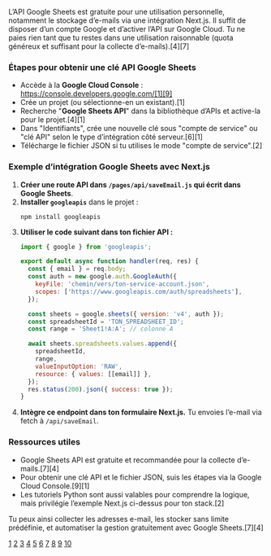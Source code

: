L’API Google Sheets est gratuite pour une utilisation personnelle, notamment le stockage d’e-mails via une intégration Next.js. Il suffit de disposer d’un compte Google et d’activer l’API sur Google Cloud. Tu ne paies rien tant que tu restes dans une utilisation raisonnable (quota généreux et suffisant pour la collecte d’e-mails).[4][7]

### Étapes pour obtenir une clé API Google Sheets

- Accède à la **Google Cloud Console** : https://console.developers.google.com/[1][9]
- Crée un projet (ou sélectionne-en un existant).[1]
- Recherche "**Google Sheets API**" dans la bibliothèque d’APIs et active-la pour le projet.[4][1]
- Dans "Identifiants", crée une nouvelle clé sous "compte de service" ou "clé API" selon le type d’intégration côté serveur.[6][1]
- Télécharge le fichier JSON si tu utilises le mode "compte de service".[2]

### Exemple d’intégration Google Sheets avec Next.js

1. **Créer une route API dans `/pages/api/saveEmail.js` qui écrit dans Google Sheets**.
2. **Installer `googleapis`** dans le projet :
   ```
   npm install googleapis
   ```
3. **Utiliser le code suivant dans ton fichier API :**
   ```js
   import { google } from 'googleapis';

   export default async function handler(req, res) {
     const { email } = req.body;
     const auth = new google.auth.GoogleAuth({
       keyFile: 'chemin/vers/ton-service-account.json',
       scopes: ['https://www.googleapis.com/auth/spreadsheets'],
     });

     const sheets = google.sheets({ version: 'v4', auth });
     const spreadsheetId = 'TON_SPREADSHEET_ID';
     const range = 'Sheet1!A:A'; // colonne A

     await sheets.spreadsheets.values.append({
       spreadsheetId,
       range,
       valueInputOption: 'RAW',
       resource: { values: [[email]] },
     });
     res.status(200).json({ success: true });
   }
   ```
4. **Intègre ce endpoint dans ton formulaire Next.js.** Tu envoies l’e-mail via fetch à `/api/saveEmail`.

### Ressources utiles
- Google Sheets API est gratuite et recommandée pour la collecte d’e-mails.[7][4]
- Pour obtenir une clé API et le fichier JSON, suis les étapes via la Google Cloud Console.[9][1]
- Les tutoriels Python sont aussi valables pour comprendre la logique, mais privilégie l’exemple Next.js ci-dessus pour ton stack.[2]

Tu peux ainsi collecter les adresses e-mail, les stocker sans limite prédéfinie, et automatiser la gestion gratuitement avec Google Sheets.[7][4]

[1](https://www.prestashopmanager.com/fr/useful-articles/prestashop-product-management-articles/prestashop-google-drive-integration-store-manager/how-to-generate-google-api-key-for-google-spreadsheets-prestashop/)
[2](https://blog.bolablg.com/p/google-sheets-python-creer-et-partager)
[3](https://support.antsroute.com/hc/fr/articles/13609338233489-Connecter-gratuitement-Google-Sheets-et-AntsRoute)
[4](https://developers.google.com/workspace/sheets/api/guides/concepts?hl=fr)
[5](https://ai.google.dev/gemini-api/docs/api-key?hl=fr)
[6](https://cloud.google.com/docs/authentication/api-keys?hl=fr)
[7](https://latenode.com/fr/blog/google-sheets-api-what-it-is-and-how-to-use-it)
[8](https://cloud.google.com/vertex-ai/generative-ai/docs/start/api-keys?hl=fr)
[9](https://latenode.com/fr/blog/what-is-google-drive-api-and-how-to-get-a-google-drive-api-key-tutorial-and-examples)
[10](https://smashballoon.com/fr/doc/creating-a-google-api-key/)